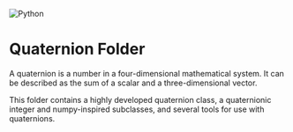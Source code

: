 ![Python](https://img.shields.io/badge/python-3670A0?style=for-the-badge&logo=python&logoColor=ffdd54)
# Quaternion Folder

A quaternion is a number in a four-dimensional mathematical system.  It can be described as the sum of a scalar and a three-dimensional vector.

This folder contains a highly developed quaternion class, a quaternionic integer and numpy-inspired subclasses, and several tools for use with quaternions.
